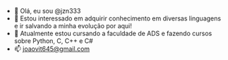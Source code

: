 - 👋 Olá, eu sou @jzn333
- 👀 Estou interessado em adquirir conhecimento em diversas linguagens e ir salvando a minha evolução por aqui!
- 🌱 Atualmente estou cursando a faculdade de ADS e fazendo cursos sobre Python, C, C++ e C#
- 📫 joaovit645@gmail.com

<!---
jzn333/jzn333 is a ✨ special ✨ repository because its `README.md` (this file) appears on your GitHub profile.
You can click the Preview link to take a look at your changes.
--->
